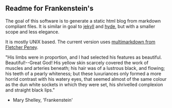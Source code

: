 ## Readme for Frankenstein's 


The goal of this software is to generate a static html blog from
markdown compliant files. It is similar in goal to [jekyll][] and
[hyde][], but with a smaller scope and less elegance.

It is mostly UNIX based. The current version uses [multimarkdown from Fletcher Peney][mmd].

"His limbs were in proportion, and I had selected his features as
beautiful. Beautiful!--Great God! His yellow skin scarcely covered the
work of muscles and arteries beneath; his hair was of a lustrous
black, and flowing; his teeth of a pearly whiteness; but these
luxuriances only formed a more horrid contrast with his watery eyes,
that seemed almost of the same colour as the dun white sockets in
which they were set, his shrivelled complexion and straight black
lips." 
- Mary Shelley, 'Frankenstein'


[mmd]:http://fletcherpenney.net/multimarkdown/
[jekyll]:http://jekyllrb.com/
[hyde]:http://ringce.com/hyde
